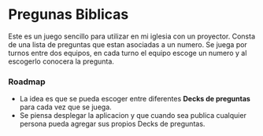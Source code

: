 # Pregunas Biblicas

Este es un juego sencillo para utilizar en mi iglesia con un proyector. Consta de una lista de preguntas que estan asociadas a un numero. Se juega por turnos entre dos equipos, en cada turno el equipo escoge un numero y al escogerlo conocera la pregunta.

### Roadmap

- La idea es que se pueda escoger entre diferentes **Decks de preguntas** para cada vez que se juega.
- Se piensa desplegar la aplicacion y que cuando sea publica cualquier persona pueda agregar sus propios Decks de preguntas.